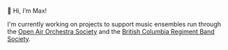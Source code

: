 👋 Hi, I’m Max!

I'm currently working on projects to support music ensembles run through the [Open Air Orchestra Society](http://www.openairorchestra.com/openairorchestra/) and the [British Columbia Regiment Band Society](http://bcrband.com/).
